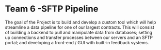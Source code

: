 # Team 6 -SFTP Pipeline

The goal of the Project is to build and develop a custom tool which will help streamline a data pipeline for one of our largest contracts. This will consist of building a backend to pull and manipulate data from databases; setting up connections and transfer processes between our servers and an SFTP portal; and developing a front-end / GUI with built-in feedback systems.

